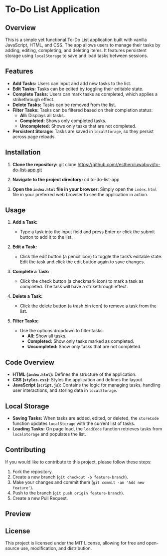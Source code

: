 # To-Do List Application

## Overview

This is a simple yet functional To-Do List application built with vanilla JavaScript, HTML, and CSS. The app allows users to manage their tasks by adding, editing, completing, and deleting items. It features persistent storage using `localStorage` to save and load tasks between sessions.

## Features

- **Add Tasks:** Users can input and add new tasks to the list.
- **Edit Tasks:** Tasks can be edited by toggling their editable state.
- **Complete Tasks:** Users can mark tasks as completed, which applies a strikethrough effect.
- **Delete Tasks:** Tasks can be removed from the list.
- **Filter Tasks:** Tasks can be filtered based on their completion status:
  - **All:** Displays all tasks.
  - **Completed:** Shows only completed tasks.
  - **Uncompleted:** Shows only tasks that are not completed.
- **Persistent Storage:** Tasks are saved in `localStorage`, so they persist across page reloads.

## Installation

1. **Clone the repository:** git clone https://github.com//estheroluwabuyi/to-do-list-app.git

2. **Navigate to the project directory:** cd to-do-list-app

3. **Open the `index.html` file in your browser:** Simply open the `index.html` file in your preferred web browser to see the application in action.

## Usage

1. **Add a Task:**
   - Type a task into the input field and press Enter or click the submit button to add it to the list.

2. **Edit a Task:**
   - Click the edit button (a pencil icon) to toggle the task’s editable state. Edit the task and click the edit button again to save changes.

3. **Complete a Task:**
   - Click the check button (a checkmark icon) to mark a task as completed. The task will have a strikethrough effect.

4. **Delete a Task:**
   - Click the delete button (a trash bin icon) to remove a task from the list.

5. **Filter Tasks:**
   - Use the options dropdown to filter tasks:
     - **All:** Show all tasks.
     - **Completed:** Show only tasks marked as completed.
     - **Uncompleted:** Show only tasks that are not completed.

## Code Overview

- **HTML (`index.html`):** Defines the structure of the application.
- **CSS (`styles.css`):** Styles the application and defines the layout.
- **JavaScript (`script.js`):** Contains the logic for managing tasks, handling user interactions, and storing data in `localStorage`.

## Local Storage

- **Saving Tasks:** When tasks are added, edited, or deleted, the `storeCode` function updates `localStorage` with the current list of tasks.
- **Loading Tasks:** On page load, the `loadCode` function retrieves tasks from `localStorage` and populates the list.

## Contributing

If you would like to contribute to this project, please follow these steps:

1. Fork the repository.
2. Create a new branch (`git checkout -b feature-branch`).
3. Make your changes and commit them (`git commit -am 'Add new feature'`).
4. Push to the branch (`git push origin feature-branch`).
5. Create a new Pull Request.

## Preview

## License

This project is licensed under the MIT License, allowing for free and open-source use, modification, and distribution.
